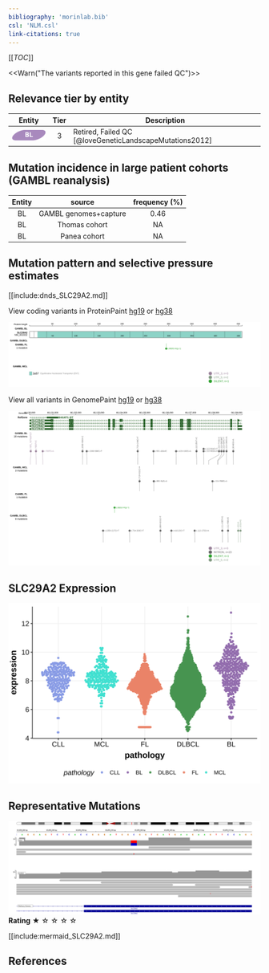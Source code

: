 ```yaml
---
bibliography: 'morinlab.bib'
csl: 'NLM.csl'
link-citations: true
---
```

[[_TOC_]]

<<Warn("The variants reported in this gene failed QC")>>


## Relevance tier by entity

|Entity|Tier|Description                           |
|:------:|:----:|--------------------------------------|
|![BL](images/icons/BL_tier2.png)    |3| Retired, Failed QC [@loveGeneticLandscapeMutations2012]|

## Mutation incidence in large patient cohorts (GAMBL reanalysis)

|Entity|source               |frequency (%)|
|:------:|:---------------------:|:-------------:|
|BL    |GAMBL genomes+capture|0.46         |
|BL    |Thomas cohort        |  NA         |
|BL    |Panea cohort         |  NA         |

## Mutation pattern and selective pressure estimates

[[include:dnds_SLC29A2.md]]




View coding variants in ProteinPaint [hg19](https://morinlab.github.io/LLMPP/GAMBL/SLC29A2_protein.html)  or [hg38](https://morinlab.github.io/LLMPP/GAMBL/SLC29A2_protein_hg38.html)

![](images/proteinpaint/SLC29A2_NM_001532.svg)

View all variants in GenomePaint [hg19](https://morinlab.github.io/LLMPP/GAMBL/SLC29A2.html)  or [hg38](https://morinlab.github.io/LLMPP/GAMBL/SLC29A2_hg38.html)

![](images/proteinpaint/SLC29A2.svg)

## SLC29A2 Expression
![](images/gene_expression/SLC29A2_by_pathology.svg)
<!-- ORIGIN: loveGeneticLandscapeMutations2012 -->
<!-- BL: loveGeneticLandscapeMutations2012 -->

## Representative Mutations

![](primary/Love_SLC29A2.svg)
**Rating**
&starf; &star; &star; &star; &star;



[[include:mermaid_SLC29A2.md]]

## References

